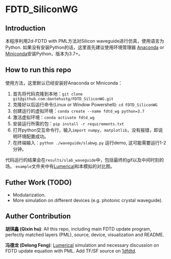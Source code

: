 # FDTD_SiliconWG
## Introduction
本程序利用2d-FDTD with PML方法对Silicon waveguide进行仿真，使用语言为Python. 如果没有安装Python的话，这里首先建议使用环境管理器 [Anaconda](https://www.anaconda.com/) or [Miniconda](https://docs.conda.io/en/latest/miniconda.html)安装Python，版本为3.7+。
## How to run this repo

使用方法，这里默认已经安装好Anaconda or Miniconda：

1. 首先将代码克隆到本地：``git clone git@github.com:dantehustg/FDTD_SiliconWG.git``
2. 克隆好以后运行命令(Linux or Window Powershell): ``cd FDTD_SiliconWG``
3. 创建运行的虚拟环境：``conda create --name fdtd_wg python=3.7``
4. 激活虚拟环境：``conda activate fdtd_wg``
5. 安装运行所需的包：``pip install -r requirements.txt``
6. 打开python交互命令行，输入``import numpy, matplotlib``，没有报错，即说明环境配置成功。
7. 在终端输入：``python ./waveguide/slabwg.py`` 运行demo, 这可能需要运行1-2分钟。

代码运行的结果会在``results/slab_waveguide``中，包括最终的gif以及中间时刻的场。 ``example``文件夹中有[Lumerical](https://www.lumerical.com/)和本模拟的对比图。
## Futher Work (TODO)
- Modularization.
- More simulation on different devices (e.g. photonic crystal waveguide).

## Auther Contribution
**胡琪鑫 (Qixin hu)**: All this repo, including main FDTD update program, perfectly matched layers (PML), source, device, visualization and README.

**冯德龙 (Delong Feng)**: [Lumerical](https://www.lumerical.com/) simulation and necessary discussion on FDTD update equation with PML. Add TF/SF source on [1dfdtd](./waveguide/1dfdtd.py).